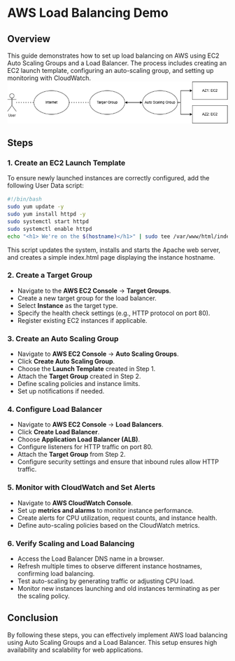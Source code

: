 # AWS Load Balancing Demo

## Overview
This guide demonstrates how to set up load balancing on AWS using EC2 Auto Scaling Groups and a Load Balancer. The process includes creating an EC2 launch template, configuring an auto-scaling group, and setting up monitoring with CloudWatch.
![](assets/lb.drawio.png)
## Steps

### 1. Create an EC2 Launch Template
To ensure newly launched instances are correctly configured, add the following User Data script:

```bash
#!/bin/bash
sudo yum update -y
sudo yum install httpd -y
sudo systemctl start httpd
sudo systemctl enable httpd
echo "<h1> We're on the $(hostname)</h1>" | sudo tee /var/www/html/index.html
```

This script updates the system, installs and starts the Apache web server, and creates a simple index.html page displaying the instance hostname.

### 2. Create a Target Group
- Navigate to the **AWS EC2 Console** → **Target Groups**.
- Create a new target group for the load balancer.
- Select **Instance** as the target type.
- Specify the health check settings (e.g., HTTP protocol on port 80).
- Register existing EC2 instances if applicable.

### 3. Create an Auto Scaling Group
- Navigate to **AWS EC2 Console** → **Auto Scaling Groups**.
- Click **Create Auto Scaling Group**.
- Choose the **Launch Template** created in Step 1.
- Attach the **Target Group** created in Step 2.
- Define scaling policies and instance limits.
- Set up notifications if needed.

### 4. Configure Load Balancer
- Navigate to **AWS EC2 Console** → **Load Balancers**.
- Click **Create Load Balancer**.
- Choose **Application Load Balancer (ALB)**.
- Configure listeners for HTTP traffic on port 80.
- Attach the **Target Group** from Step 2.
- Configure security settings and ensure that inbound rules allow HTTP traffic.

### 5. Monitor with CloudWatch and Set Alerts
- Navigate to **AWS CloudWatch Console**.
- Set up **metrics and alarms** to monitor instance performance.
- Create alerts for CPU utilization, request counts, and instance health.
- Define auto-scaling policies based on the CloudWatch metrics.

### 6. Verify Scaling and Load Balancing
- Access the Load Balancer DNS name in a browser.
- Refresh multiple times to observe different instance hostnames, confirming load balancing.
- Test auto-scaling by generating traffic or adjusting CPU load.
- Monitor new instances launching and old instances terminating as per the scaling policy.

## Conclusion
By following these steps, you can effectively implement AWS load balancing using Auto Scaling Groups and a Load Balancer. This setup ensures high availability and scalability for web applications.

